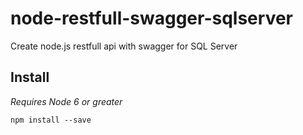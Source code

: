 # node-restfull-swagger-sqlserver
Create node.js restfull api with swagger for SQL Server

## Install
*Requires Node 6 or greater*

`npm install --save`
